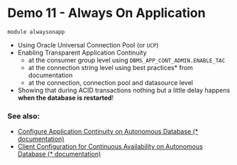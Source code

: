 # Demo 11 - Always On Application
`module alwaysonapp`
- Using Oracle Universal Connection Pool (or `UCP`)
- Enabling Transparent Application Continuity
  - at the consumer group level using `DBMS_APP_CONT_ADMIN.ENABLE_TAC`
  - at the connection string level using best practices* from documentation
  - at the connection, connection pool and datasource level
- Showing that during ACID transactions nothing but a little delay happens **when the database is restarted**!
 

### See also:

- [Configure Application Continuity on Autonomous Database (* documentation)](https://docs.oracle.com/en/cloud/paas/autonomous-database/adbsa/application-continuity-configure.html)
- [Client Configuration for Continuous Availability on Autonomous Database (* documentation)](https://docs.oracle.com/en/cloud/paas/autonomous-database/adbsa/application-continuity-code.html)